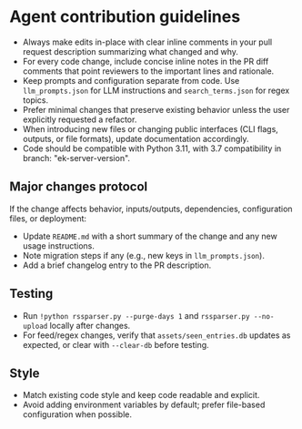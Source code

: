 # Agent contribution guidelines

- Always make edits in-place with clear inline comments in your pull request description summarizing what changed and why.
- For every code change, include concise inline notes in the PR diff comments that point reviewers to the important lines and rationale.
- Keep prompts and configuration separate from code. Use `llm_prompts.json` for LLM instructions and `search_terms.json` for regex topics.
- Prefer minimal changes that preserve existing behavior unless the user explicitly requested a refactor.
- When introducing new files or changing public interfaces (CLI flags, outputs, or file formats), update documentation accordingly.
- Code should be compatible with Python 3.11, with 3.7 compatibility in branch: "ek-server-version".

## Major changes protocol

If the change affects behavior, inputs/outputs, dependencies, configuration files, or deployment:
- Update `README.md` with a short summary of the change and any new usage instructions.
- Note migration steps if any (e.g., new keys in `llm_prompts.json`).
- Add a brief changelog entry to the PR description.

## Testing

- Run `!python rssparser.py --purge-days 1` and `rssparser.py --no-upload` locally after changes.
- For feed/regex changes, verify that `assets/seen_entries.db` updates as expected, or clear with `--clear-db` before testing.

## Style

- Match existing code style and keep code readable and explicit.
- Avoid adding environment variables by default; prefer file-based configuration when possible.

